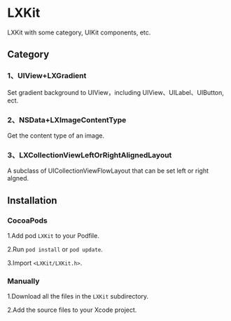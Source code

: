 # LXKit
LXKit with some category, UIKit components, etc.

## Category

### 1、UIView+LXGradient

Set gradient background to UIView，including UIView、UILabel、UIButton, ect.

### 2、NSData+LXImageContentType

Get the content type of an image.

### 3、LXCollectionViewLeftOrRightAlignedLayout

A subclass of UICollectionViewFlowLayout that can be set left or right algned.

## Installation

### CocoaPods

1.Add pod `LXKit` to your Podfile.

2.Run `pod install` or `pod update`.

3.Import `<LXKit/LXKit.h>`.

### Manually

1.Download all the files in the `LXKit` subdirectory.

2.Add the source files to your Xcode project.
